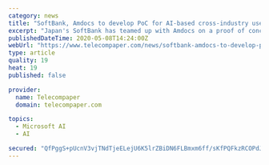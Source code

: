 ```yaml
---
category: news
title: "SoftBank, Amdocs to develop PoC for AI-based cross-industry use cases"
excerpt: "Japan's SoftBank has teamed up with Amdocs on a proof of concept that will use business intelligence (BI) and artificial intelligence (AI) for cross-industry use cases. Amdocs will provide SoftBank with its cloud-native IntelligenceONE platform on Microsoft Azure to provide data and AI-driven insights on new monetization opportunities through this PoC."
publishedDateTime: 2020-05-08T14:24:00Z
webUrl: "https://www.telecompaper.com/news/softbank-amdocs-to-develop-poc-for-ai-based-cross-industry-use-cases--1337858"
type: article
quality: 19
heat: 19
published: false

provider:
  name: Telecompaper
  domain: telecompaper.com

topics:
  - Microsoft AI
  - AI

secured: "QfPggS+pUcnV3vjTNdTjeELejU6K5lrZBiDN6FLBmxm6ff/sKfPQFkzRCOPdJK6oUxX3RXQMzAK/7RFj8YWfd3MmgxC5PI94TU75Gg/P2Aoh43AI7rgjeOqkMfDPwfAK3crJw9+tJ3a88T6kL1Jdrj2QjfTA7fCd0RAT0Sr5nsZFA2xk7sdCx9UVgW4Dmae7Sz40i2YGaYgwa7wnQGAOGsBwSLaMqEaWgIFXZZOJEnjQlgRwDZDO7Bns4QxV4FJgEimwvfQWu9bva2BjCNNtqJ90QPbKI4KFD/l4kmXDfhQEJoXO9KESOjDkp52DIe7a;HYt+LTMnNFwMm488B+4EEQ=="
---
```


